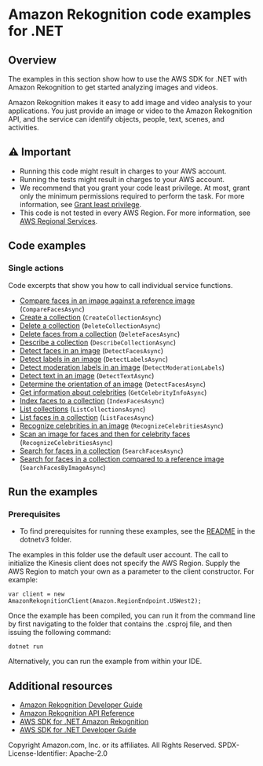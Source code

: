 # Amazon Rekognition code examples for .NET

## Overview

The examples in this section show how to use the AWS SDK for .NET with Amazon Rekognition to get started analyzing images and videos.

Amazon Rekognition makes it easy to add image and video analysis to your applications. You just provide an image or video to the Amazon Rekognition API, and the service can identify objects, people, text, scenes, and activities.

## ⚠️ Important
* Running this code might result in charges to your AWS account.
* Running the tests might result in charges to your AWS account.
* We recommend that you grant your code least privilege. At most, grant only the minimum permissions required to perform the task. For more information, see [Grant least privilege](https://docs.aws.amazon.com/IAM/latest/UserGuide/best-practices.html#grant-least-privilege).
* This code is not tested in every AWS Region. For more information, see [AWS Regional Services](https://aws.amazon.com/about-aws/global-infrastructure/regional-product-services).

## Code examples

### Single actions
Code excerpts that show you how to call individual service functions.

- [Compare faces in an image against a reference image](CompareFacesExample/CompareFaces.cs) (`CompareFacesAsync`)
- [Create a collection](CreateCollectionExample/CreateCollection.cs) (`CreateCollectionAsync`)
- [Delete a collection](DeleteCollectionExample/DeleteCollection.cs) (`DeleteCollectionAsync`)
- [Delete faces from a collection](DeleteFacesExample/DeleteFaces.cs) (`DeleteFacesAsync`)
- [Describe a collection](DescribeCollectionExample/DescribeCollection.cs) (`DescribeCollectionAsync`)
- [Detect faces in an image](DetectFacesExample/DetectFaces.cs) (`DetectFacesAsync`)
- [Detect labels in an image](DetectLabelsExample/DetectLabels.cs) (`DetectLabelsAsync`)
- [Detect moderation labels in an image](DetectModerationLabelsExample/DetectModerationLabels.cs) (`DetectModerationLabels`)
- [Detect text in an image](DetectTextExample/DetectText.cs) (`DetectTextAsync`)
- [Determine the orientation of an image](ImageOrientationBoundingBoxExample/ImageOrientationBoundingBox.cs) (`DetectFacesAsync`)
- [Get information about celebrities](CelebrityInfoExample/CelebrityInfo.cs) (`GetCelebrityInfoAsync`)
- [Index faces to a collection](AddFacesExample/AddFaces.cs) (`IndexFacesAsync`)
- [List collections](ListCollectionsExample/ListCollections.cs) (`ListCollectionsAsync`)
- [List faces in a collection](ListFacesExample/ListFaces.cs) (`ListFacesAsync`)
- [Recognize celebrities in an image](CelebritiesInImageExample/CelebritiesInImage.cs) (`RecognizeCelebritiesAsync`)
- [Scan an image for faces and then for celebrity faces](FaceRekognitionExample/FaceRekognitionExample/FaceRekognition.cs) (`RecognizeCelebritiesAsync`)
- [Search for faces in a collection](SearchFacesMatchingIdExample/SearchFacesMatchingId.cs) (`SearchFacesAsync`)
- [Search for faces in a collection compared to a reference image](SearchFacesMatchingImageExample/SearchFacesMatchingImage.cs) (`SearchFacesByImageAsync`)

## Run the examples

### Prerequisites
* To find prerequisites for running these examples, see the
  [README](../README.md#Prerequisites) in the dotnetv3 folder.

The examples in this folder use the default user account. The call to
initialize the Kinesis client does not specify the AWS Region. Supply
the AWS Region to match your own as a parameter to the client constructor. For
example:

```
var client = new AmazonRekognitionClient(Amazon.RegionEndpoint.USWest2);
```

Once the example has been compiled, you can run it from the command line by
first navigating to the folder that contains the .csproj file, and then
issuing the following command:

```
dotnet run
```

Alternatively, you can run the example from within your IDE.

## Additional resources
* [Amazon Rekognition Developer Guide](https://docs.aws.amazon.com/rekognition/latest/dg/what-is.html)
* [Amazon Rekognition API Reference](https://docs.aws.amazon.com/rekognition/latest/APIReference/Welcome.html)
* [AWS SDK for .NET Amazon Rekognition](https://docs.aws.amazon.com/sdkfornet/v3/apidocs/items/Rekognition/NRekognition.html)
* [AWS SDK for .NET Developer Guide](https://docs.aws.amazon.com/sdk-for-net/v3/developer-guide/welcome.html)

Copyright Amazon.com, Inc. or its affiliates. All Rights Reserved. SPDX-License-Identifier: Apache-2.0
